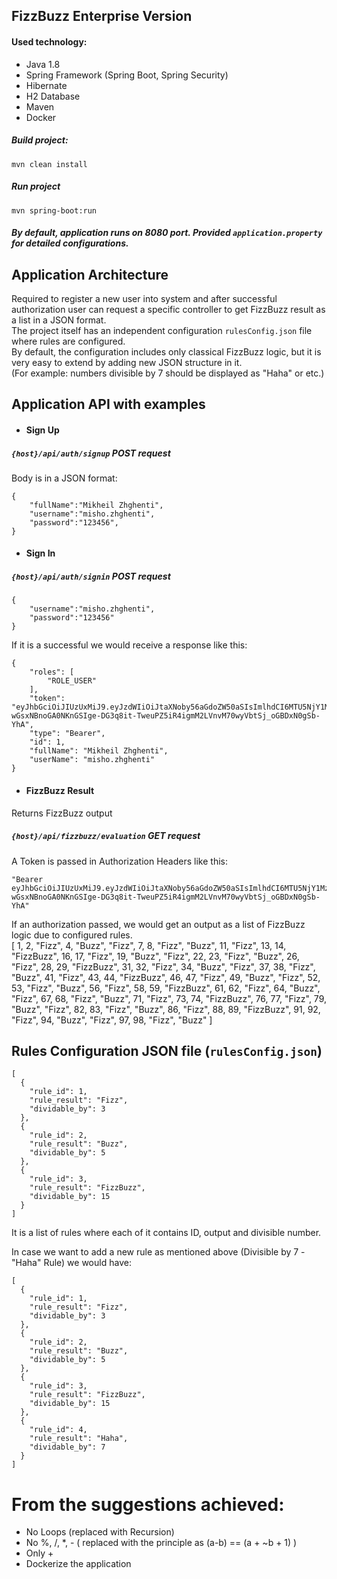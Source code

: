 ## FizzBuzz Enterprise Version

#### Used technology:
* Java 1.8
* Spring Framework (Spring Boot, Spring Security)
* Hibernate
* H2 Database
* Maven
* Docker

##### Build project:
    mvn clean install
##### Run project
    mvn spring-boot:run
##### By default, application runs on 8080 port. Provided `application.property` for detailed configurations.

## Application Architecture
Required to register a new user into system and after successful authorization user can request a specific controller to get FizzBuzz result as a list in a JSON format. <br/>
The project itself has an independent configuration `rulesConfig.json` file where rules are configured.<br/>
By default, the configuration includes only classical FizzBuzz logic, but it is very easy to extend by adding new JSON structure in it. <br/>
(For example: numbers divisible by 7 should be displayed as "Haha" or etc.)<br/>


## Application API with examples
* #### Sign Up
##### `{host}/api/auth/signup` POST request
Body is in a JSON format:
```
{
	"fullName":"Mikheil Zhghenti",
	"username":"misho.zhghenti",
	"password":"123456",
}
```
* #### Sign In
##### `{host}/api/auth/signin` POST request
```
{
	"username":"misho.zhghenti",
	"password":"123456"
}
```

If it is a successful we would receive a response like this:

```
{
    "roles": [
        "ROLE_USER"
    ],
    "token": "eyJhbGciOiJIUzUxMiJ9.eyJzdWIiOiJtaXNoby56aGdoZW50aSIsImlhdCI6MTU5NjY1MzQ3MSwiZXhwIjoxNTk2NzM5ODcxfQ.HZiernMAa6Ydv-wGsxNBnoGA0NKnGSIge-DG3q8it-TweuPZ5iR4igmM2LVnvM70wyVbtSj_oGBDxN0gSb-YhA",
    "type": "Bearer",
    "id": 1,
    "fullName": "Mikheil Zhghenti",
    "userName": "misho.zhghenti"
}
```

* #### FizzBuzz Result
Returns FizzBuzz output
##### `{host}/api/fizzbuzz/evaluation` GET request

A Token is passed in Authorization Headers like this:<br/>
```
"Bearer eyJhbGciOiJIUzUxMiJ9.eyJzdWIiOiJtaXNoby56aGdoZW50aSIsImlhdCI6MTU5NjY1MzQ3MSwiZXhwIjoxNTk2NzM5ODcxfQ.HZiernMAa6Ydv-wGsxNBnoGA0NKnGSIge-DG3q8it-TweuPZ5iR4igmM2LVnvM70wyVbtSj_oGBDxN0gSb-YhA"
```
If an authorization passed, we would get an output as a list of FizzBuzz logic due to configured rules. <br/>
[
    1,
    2,
    "Fizz",
    4,
    "Buzz",
    "Fizz",
    7,
    8,
    "Fizz",
    "Buzz",
    11,
    "Fizz",
    13,
    14,
    "FizzBuzz",
    16,
    17,
    "Fizz",
    19,
    "Buzz",
    "Fizz",
    22,
    23,
    "Fizz",
    "Buzz",
    26,
    "Fizz",
    28,
    29,
    "FizzBuzz",
    31,
    32,
    "Fizz",
    34,
    "Buzz",
    "Fizz",
    37,
    38,
    "Fizz",
    "Buzz",
    41,
    "Fizz",
    43,
    44,
    "FizzBuzz",
    46,
    47,
    "Fizz",
    49,
    "Buzz",
    "Fizz",
    52,
    53,
    "Fizz",
    "Buzz",
    56,
    "Fizz",
    58,
    59,
    "FizzBuzz",
    61,
    62,
    "Fizz",
    64,
    "Buzz",
    "Fizz",
    67,
    68,
    "Fizz",
    "Buzz",
    71,
    "Fizz",
    73,
    74,
    "FizzBuzz",
    76,
    77,
    "Fizz",
    79,
    "Buzz",
    "Fizz",
    82,
    83,
    "Fizz",
    "Buzz",
    86,
    "Fizz",
    88,
    89,
    "FizzBuzz",
    91,
    92,
    "Fizz",
    94,
    "Buzz",
    "Fizz",
    97,
    98,
    "Fizz",
    "Buzz"
]
 
 

## Rules Configuration JSON file (`rulesConfig.json`)

```
[
  {
    "rule_id": 1,
    "rule_result": "Fizz",
    "dividable_by": 3
  },
  {
    "rule_id": 2,
    "rule_result": "Buzz",
    "dividable_by": 5
  },
  {
    "rule_id": 3,
    "rule_result": "FizzBuzz",
    "dividable_by": 15
  }
]
```
It is a list of rules where each of it contains ID, output and divisible number. <br/>

In case we want to add a new rule as mentioned above (Divisible by 7 - "Haha" Rule) we would have:
```
[
  {
    "rule_id": 1,
    "rule_result": "Fizz",
    "dividable_by": 3
  },
  {
    "rule_id": 2,
    "rule_result": "Buzz",
    "dividable_by": 5
  },
  {
    "rule_id": 3,
    "rule_result": "FizzBuzz",
    "dividable_by": 15
  },
  {
    "rule_id": 4,
    "rule_result": "Haha",
    "dividable_by": 7
  }
]
```


# From the suggestions achieved:
* No Loops (replaced with Recursion)
* No %, /, *, - ( replaced with the principle as (a-b) == (a + ~b + 1) )
* Only +
* Dockerize the application















